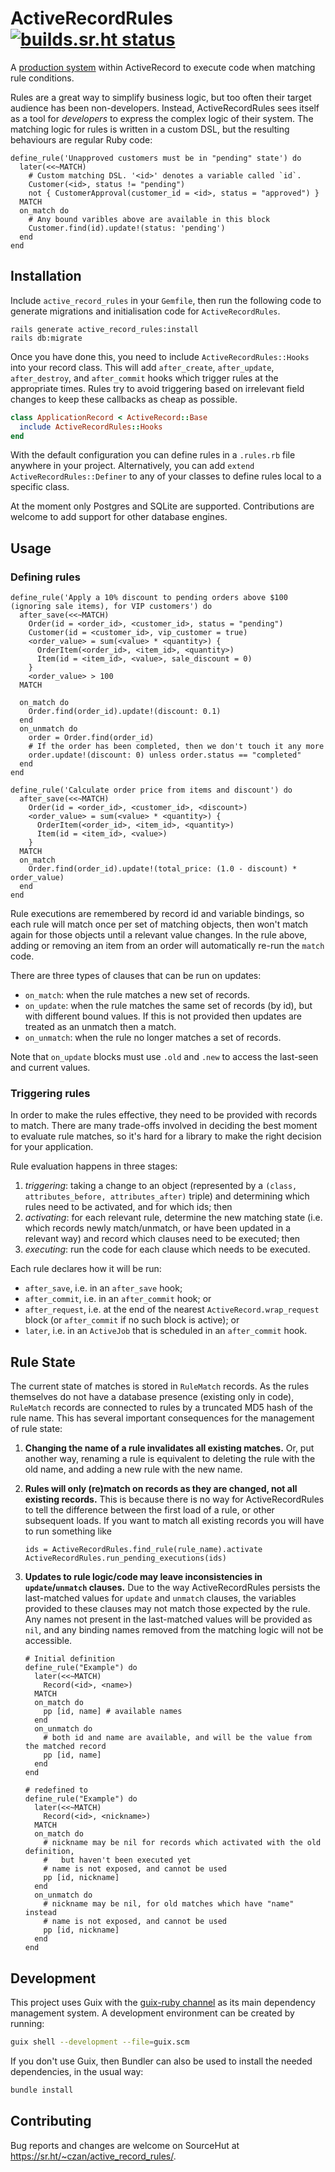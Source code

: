 # ActiveRecordRules [![builds.sr.ht status](https://builds.sr.ht/~czan/active_record_rules.svg)](https://builds.sr.ht/~czan/active_record_rules)

A [production system][] within ActiveRecord to execute code when matching rule conditions.

Rules are a great way to simplify business logic, but too often their target audience has been non-developers. Instead, ActiveRecordRules sees itself as a tool for _developers_ to express the complex logic of their system. The matching logic for rules is written in a custom DSL, but the resulting behaviours are regular Ruby code:

```
define_rule('Unapproved customers must be in "pending" state') do
  later(<<~MATCH)
    # Custom matching DSL. '<id>' denotes a variable called `id`.
    Customer(<id>, status != "pending")
    not { CustomerApproval(customer_id = <id>, status = "approved") }
  MATCH
  on_match do
    # Any bound varibles above are available in this block
    Customer.find(id).update!(status: 'pending')
  end
end
```

[production system]: https://en.wikipedia.org/wiki/Production_system_(computer_science)

## Installation

Include `active_record_rules` in your `Gemfile`, then run the following code to generate migrations and initialisation code for `ActiveRecordRules`.

```shell
rails generate active_record_rules:install
rails db:migrate
```

Once you have done this, you need to include `ActiveRecordRules::Hooks` into your record class. This will add `after_create`, `after_update`, `after_destroy`, and `after_commit` hooks which trigger rules at the appropriate times. Rules try to avoid triggering based on irrelevant field changes to keep these callbacks as cheap as possible.

```ruby
class ApplicationRecord < ActiveRecord::Base
  include ActiveRecordRules::Hooks
end
```

With the default configuration you can define rules in a `.rules.rb` file anywhere in your project. Alternatively, you can add `extend ActiveRecordRules::Definer` to any of your classes to define rules local to a specific class.

At the moment only Postgres and SQLite are supported. Contributions are welcome to add support for other database engines.

## Usage

### Defining rules

```
define_rule('Apply a 10% discount to pending orders above $100 (ignoring sale items), for VIP customers') do
  after_save(<<~MATCH)
    Order(id = <order_id>, <customer_id>, status = "pending")
    Customer(id = <customer_id>, vip_customer = true)
    <order_value> = sum(<value> * <quantity>) {
      OrderItem(<order_id>, <item_id>, <quantity>)
      Item(id = <item_id>, <value>, sale_discount = 0)
    }
    <order_value> > 100
  MATCH

  on_match do
    Order.find(order_id).update!(discount: 0.1)
  end
  on_unmatch do
    order = Order.find(order_id)
    # If the order has been completed, then we don't touch it any more
    order.update!(discount: 0) unless order.status == "completed"
  end
end

define_rule('Calculate order price from items and discount') do
  after_save(<<~MATCH)
    Order(id = <order_id>, <customer_id>, <discount>)
    <order_value> = sum(<value> * <quantity>) {
      OrderItem(<order_id>, <item_id>, <quantity>)
      Item(id = <item_id>, <value>)
    }
  MATCH
  on_match
    Order.find(order_id).update!(total_price: (1.0 - discount) * order_value)
  end
end
```

Rule executions are remembered by record id and variable bindings, so each rule will match once per set of matching objects, then won't match again for those objects until a relevant value changes. In the rule above, adding or removing an item from an order will automatically re-run the `match` code.

There are three types of clauses that can be run on updates:
 - `on_match`: when the rule matches a new set of records.
 - `on_update`: when the rule matches the same set of records (by id), but with different bound values. If this is not provided then updates are treated as an unmatch then a match.
 - `on_unmatch`: when the rule no longer matches a set of records.

Note that `on_update` blocks must use `.old` and `.new` to access the last-seen and current values.

### Triggering rules

In order to make the rules effective, they need to be provided with records to match. There are many trade-offs involved in deciding the best moment to evaluate rule matches, so it's hard for a library to make the right decision for your application.

Rule evaluation happens in three stages:
 1. *triggering*: taking a change to an object (represented by a `(class, attributes_before, attributes_after)` triple) and determining which rules need to be activated, and for which ids; then
 2. *activating*: for each relevant rule, determine the new matching state (i.e. which records newly match/unmatch, or have been updated in a relevant way) and record which clauses need to be executed; then
 3. *executing*: run the code for each clause which needs to be executed.

Each rule declares how it will be run:
 - `after_save`, i.e. in an `after_save` hook;
 - `after_commit`, i.e. in an `after_commit` hook; or
 - `after_request`, i.e. at the end of the nearest `ActiveRecord.wrap_request` block (or `after_commit` if no such block is active); or
 - `later`, i.e. in an `ActiveJob` that is scheduled in an `after_commit` hook.

## Rule State

The current state of matches is stored in `RuleMatch` records. As the rules themselves do not have a database presence (existing only in code), `RuleMatch` records are connected to rules by a truncated MD5 hash of the rule name. This has several important consequences for the management of rule state:

 1. **Changing the name of a rule invalidates all existing matches.** Or, put another way, renaming a rule is equivalent to deleting the rule with the old name, and adding a new rule with the new name.

 2. **Rules will only (re)match on records as they are changed, not all existing records.** This is because there is no way for ActiveRecordRules to tell the difference between the first load of a rule, or other subsequent loads. If you want to match all existing records you will have to run something like

    ```
    ids = ActiveRecordRules.find_rule(rule_name).activate
    ActiveRecordRules.run_pending_executions(ids)
    ```

 3. **Updates to rule logic/code may leave inconsistencies in `update`/`unmatch` clauses.** Due to the way ActiveRecordRules persists the last-matched values for `update` and `unmatch` clauses, the variables provided to these clauses may not match those expected by the rule. Any names not present in the last-matched values will be provided as `nil`, and any binding names removed from the matching logic will not be accessible.

    ```
    # Initial definition
    define_rule("Example") do
      later(<<~MATCH)
        Record(<id>, <name>)
      MATCH
      on_match do
        pp [id, name] # available names
      end
      on_unmatch do
        # both id and name are available, and will be the value from the matched record
        pp [id, name]
      end
    end

    # redefined to
    define_rule("Example") do
      later(<<~MATCH)
        Record(<id>, <nickname>)
      MATCH
      on_match do
        # nickname may be nil for records which activated with the old definition,
        #   but haven't been executed yet
        # name is not exposed, and cannot be used
        pp [id, nickname]
      end
      on_unmatch do
        # nickname may be nil, for old matches which have "name" instead
        # name is not exposed, and cannot be used
        pp [id, nickname]
      end
    end
    ```

## Development

This project uses Guix with the [guix-ruby channel](https://sr.ht/~czan/guix-ruby) as its main dependency management system. A development environment can be created by running:

```sh
guix shell --development --file=guix.scm
```

If you don't use Guix, then Bundler can also be used to install the needed dependencies, in the usual way:

```sh
bundle install
```

## Contributing

Bug reports and changes are welcome on SourceHut at <https://sr.ht/~czan/active_record_rules/>.
